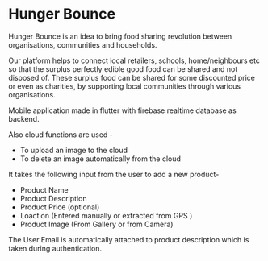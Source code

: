# Hunger Bounce

Hunger Bounce is an idea to bring food sharing revolution between organisations, communities and households.

Our platform helps to connect local retailers, schools, home/neighbours etc so that the surplus perfectly edible good food can be shared and not disposed of. These surplus food can be shared for some discounted price or even as charities, by supporting local communities through various organisations.

Mobile application made in flutter with firebase realtime database as backend.

Also cloud functions are used - 
 * To upload an image to the cloud
 * To delete an image automatically from the cloud

It takes the following input from the user to add a new product- 
 * Product Name
 * Product Description
 * Product Price (optional)
 * Loaction (Entered manually or extracted from GPS )
 * Product Image (From Gallery or from Camera)

 The User Email is automatically attached to product description which is taken during authentication.
